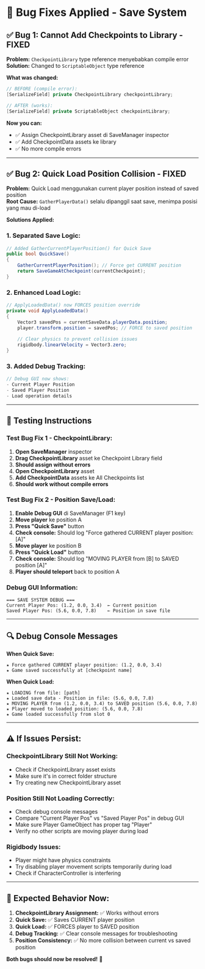 # 🐛 Bug Fixes Applied - Save System

## ✅ **Bug 1: Cannot Add Checkpoints to Library - FIXED**

**Problem:** `CheckpointLibrary` type reference menyebabkan compile error  
**Solution:** Changed to `ScriptableObject` type reference

**What was changed:**
```csharp
// BEFORE (compile error):
[SerializeField] private CheckpointLibrary checkpointLibrary;

// AFTER (works):
[SerializeField] private ScriptableObject checkpointLibrary;
```

**Now you can:**
- ✅ Assign CheckpointLibrary asset di SaveManager inspector
- ✅ Add CheckpointData assets ke library
- ✅ No more compile errors

---

## ✅ **Bug 2: Quick Load Position Collision - FIXED**

**Problem:** Quick Load menggunakan current player position instead of saved position  
**Root Cause:** `GatherPlayerData()` selalu dipanggil saat save, menimpa posisi yang mau di-load

**Solutions Applied:**

### **1. Separated Save Logic:**
```csharp
// Added GatherCurrentPlayerPosition() for Quick Save
public bool QuickSave()
{
    GatherCurrentPlayerPosition(); // Force get CURRENT position
    return SaveGameAtCheckpoint(currentCheckpoint);
}
```

### **2. Enhanced Load Logic:**
```csharp
// ApplyLoadedData() now FORCES position override
private void ApplyLoadedData()
{
    Vector3 savedPos = currentSaveData.playerData.position;
    player.transform.position = savedPos; // FORCE to saved position
    
    // Clear physics to prevent collision issues
    rigidbody.linearVelocity = Vector3.zero;
}
```

### **3. Added Debug Tracking:**
```csharp
// Debug GUI now shows:
- Current Player Position
- Saved Player Position  
- Load operation details
```

---

## 🧪 **Testing Instructions**

### **Test Bug Fix 1 - CheckpointLibrary:**
1. **Open SaveManager** inspector
2. **Drag CheckpointLibrary** asset ke Checkpoint Library field
3. **Should assign without errors**
4. **Open CheckpointLibrary** asset
5. **Add CheckpointData** assets ke All Checkpoints list
6. **Should work without compile errors**

### **Test Bug Fix 2 - Position Save/Load:**
1. **Enable Debug GUI** di SaveManager (F1 key)
2. **Move player** ke position A
3. **Press "Quick Save"** button
4. **Check console:** Should log "Force gathered CURRENT player position: [A]"
5. **Move player** ke position B  
6. **Press "Quick Load"** button
7. **Check console:** Should log "MOVING PLAYER from [B] to SAVED position [A]"
8. **Player should teleport** back to position A

### **Debug GUI Information:**
```
=== SAVE SYSTEM DEBUG ===
Current Player Pos: (1.2, 0.0, 3.4)  ← Current position
Saved Player Pos: (5.6, 0.0, 7.8)    ← Position in save file
```

---

## 🔍 **Debug Console Messages**

**When Quick Save:**
```
★ Force gathered CURRENT player position: (1.2, 0.0, 3.4)
★ Game saved successfully at [checkpoint name]
```

**When Quick Load:**
```
★ LOADING from file: [path]
★ Loaded save data - Position in file: (5.6, 0.0, 7.8)
★ MOVING PLAYER from (1.2, 0.0, 3.4) to SAVED position (5.6, 0.0, 7.8)
★ Player moved to loaded position: (5.6, 0.0, 7.8)
★ Game loaded successfully from slot 0
```

---

## ⚠️ **If Issues Persist:**

### **CheckpointLibrary Still Not Working:**
- Check if CheckpointLibrary asset exists
- Make sure it's in correct folder structure
- Try creating new CheckpointLibrary asset

### **Position Still Not Loading Correctly:**
- Check debug console messages
- Compare "Current Player Pos" vs "Saved Player Pos" in debug GUI
- Make sure Player GameObject has proper tag "Player"
- Verify no other scripts are moving player during load

### **Rigidbody Issues:**
- Player might have physics constraints
- Try disabling player movement scripts temporarily during load
- Check if CharacterController is interfering

---

## 🎯 **Expected Behavior Now:**

1. **CheckpointLibrary Assignment:** ✅ Works without errors
2. **Quick Save:** ✅ Saves CURRENT player position  
3. **Quick Load:** ✅ FORCES player to SAVED position
4. **Debug Tracking:** ✅ Clear console messages for troubleshooting
5. **Position Consistency:** ✅ No more collision between current vs saved position

**Both bugs should now be resolved!** 🎉
